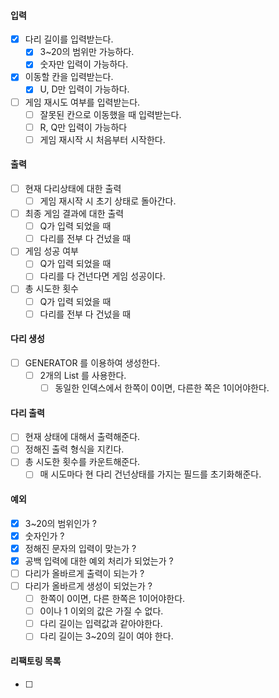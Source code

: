 #### 입력
- [x] 다리 길이를 입력받는다.
    - [x] 3~20의 범위만 가능하다.
    - [x] 숫자만 입력이 가능하다.
- [x] 이동할 칸을 입력받는다.
    - [x] U, D만 입력이 가능하다.
- [ ] 게임 재시도 여부를 입력받는다.
    - [ ] 잘못된 칸으로 이동했을 때 입력받는다.
    - [ ] R, Q만 입력이 가능하다
    - [ ] 게임 재시작 시 처음부터 시작한다.

#### 출력
- [ ] 현재 다리상태에 대한 출력
    - [ ] 게임 재시작 시 초기 상태로 돌아간다.
- [ ] 최종 게임 결과에 대한 출력
    - [ ] Q가 입력 되었을 때
    - [ ] 다리를 전부 다 건넜을 때
- [ ] 게임 성공 여부
    - [ ] Q가 입력 되었을 때
    - [ ] 다리를 다 건넌다면 게임 성공이다.
- [ ] 총 시도한 횟수
    - [ ] Q가 입력 되었을 때
    - [ ] 다리를 전부 다 건넜을 때

#### 다리 생성
- [ ] GENERATOR 를 이용하여 생성한다.
    - [ ] 2개의 List 를 사용한다.
        - [ ] 동일한 인덱스에서 한쪽이 0이면, 다른한 쪽은 1이어야한다.

#### 다리 출력
- [ ] 현재 상태에 대해서 출력해준다.
- [ ] 정해진 출력 형식을 지킨다.
- [ ] 총 시도한 횟수를 카운트해준다.
    - [ ] 매 시도마다 현 다리 건넌상태를 가지는 필드를 초기화해준다.

#### 예외
- [x] 3~20의 범위인가 ?
- [x] 숫자인가 ?
- [x] 정해진 문자의 입력이 맞는가 ?
- [x] 공백 입력에 대한 예외 처리가 되었는가 ?
- [ ] 다리가 올바르게 출력이 되는가 ?
- [ ] 다리가 올바르게 생성이 되었는가 ?
  - [ ] 한쪽이 0이면, 다른 한쪽은 1이어야한다.
  - [ ] 0이나 1 이외의 값은 가질 수 없다.
  - [ ] 다리 길이는 입력값과 같아야한다.
  - [ ] 다리 길이는 3~20의 길이 여야 한다.

#### 리팩토링 목록
- [ ]